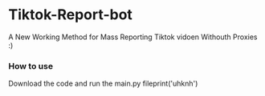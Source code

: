 # Tiktok-Report-bot
A New Working Method for Mass Reporting Tiktok vidoen Withouth Proxies :)
### How to use
Download the code and run the main.py fileprint('uhknh')